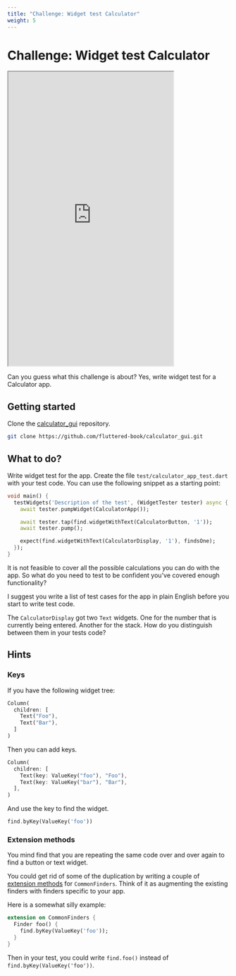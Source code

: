 ```yaml
---
title: "Challenge: Widget test Calculator"
weight: 5
---
```


# Challenge: Widget test Calculator

<iframe src="https://fluttered-book.github.io/calculator_gui/" width="375" height="667px"></iframe>

Can you guess what this challenge is about?
Yes, write widget test for a Calculator app.

## Getting started

Clone the [calculator_gui](https://github.com/fluttered-book/calculator_gui)
repository.

```sh
git clone https://github.com/fluttered-book/calculator_gui.git
```

## What to do?

Write widget test for the app.
Create the file `test/calculator_app_test.dart` with your test code.
You can use the following snippet as a starting point:

```dart
void main() {
  testWidgets('Description of the test', (WidgetTester tester) async {
    await tester.pumpWidget(CalculatorApp());

    await tester.tap(find.widgetWithText(CalculatorButton, '1'));
    await tester.pump();

    expect(find.widgetWithText(CalculatorDisplay, '1'), findsOne);
  });
}
```

It is not feasible to cover all the possible calculations you can do with the
app.
So what do you need to test to be confident you've covered enough functionality?

I suggest you write a list of test cases for the app in plain English before
you start to write test code.

The `CalculatorDisplay` got two `Text` widgets.
One for the number that is currently being entered.
Another for the stack.
How do you distinguish between them in your tests code?

## Hints

### Keys

If you have the following widget tree:

```dart
Column(
  children: [
    Text("Foo"),
    Text("Bar"),
  ]
)
```

Then you can add keys.

```dart
Column(
  children: [
    Text(key: ValueKey("foo"), "Foo"),
    Text(key: ValueKey("bar"), "Bar"),
  ],
)
```

And use the key to find the widget.

```dart
find.byKey(ValueKey('foo'))
```

### Extension methods

You mind find that you are repeating the same code over and over again to find
a button or text widget.

You could get rid of some of the duplication by writing a couple of [extension
methods](https://dart.dev/language/extension-methods) for `CommonFinders`.
Think of it as augmenting the existing finders with finders specific to your
app.

Here is a somewhat silly example:

```dart
extension on CommonFinders {
  Finder foo() {
    find.byKey(ValueKey('foo'));
  }
}
```

Then in your test, you could write `find.foo()` instead of
`find.byKey(ValueKey('foo'))`.
